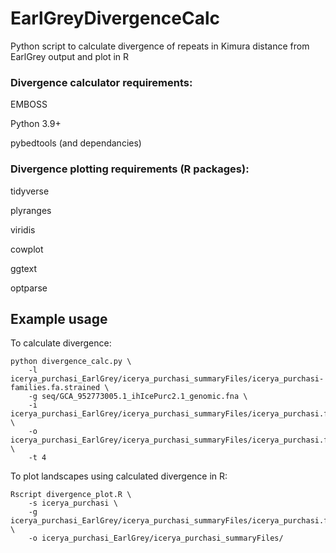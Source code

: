# EarlGreyDivergenceCalc
Python script to calculate divergence of repeats in Kimura distance from EarlGrey output and plot in R

### Divergence calculator requirements:

EMBOSS

Python 3.9+

pybedtools (and dependancies)

### Divergence plotting requirements (R packages):

tidyverse

plyranges

viridis

cowplot

ggtext

optparse

## Example usage

To calculate divergence:

```
python divergence_calc.py \
    -l icerya_purchasi_EarlGrey/icerya_purchasi_summaryFiles/icerya_purchasi-families.fa.strained \
    -g seq/GCA_952773005.1_ihIcePurc2.1_genomic.fna \
    -i icerya_purchasi_EarlGrey/icerya_purchasi_summaryFiles/icerya_purchasi.filteredRepeats.gff \
    -o icerya_purchasi_EarlGrey/icerya_purchasi_summaryFiles/icerya_purchasi.filteredRepeats.divergence.gff \
    -t 4
```

To plot landscapes using calculated divergence in R:

```
Rscript divergence_plot.R \
    -s icerya_purchasi \
    -g icerya_purchasi_EarlGrey/icerya_purchasi_summaryFiles/icerya_purchasi.filteredRepeats.divergence.gff \
    -o icerya_purchasi_EarlGrey/icerya_purchasi_summaryFiles/
```
